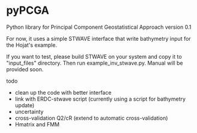 # pyPCGA

Python library for Principal Component Geostatistical Approach
version 0.1

For now, it uses a simple STWAVE interface that write bathymetry input for the Hojat's example. 

If you want to test, please build STWAVE on your system and copy it to "input_files" directory. Then run example_inv_stwave.py. Manual will be provided soon. 

todo 
- clean up the code with better interface
- link with ERDC-stwave script (currently using a script for bathymetry update) 
- uncertainty
- cross-validation Q2/cR (extend to automatic cross-validation) 
- Hmatrix and FMM
